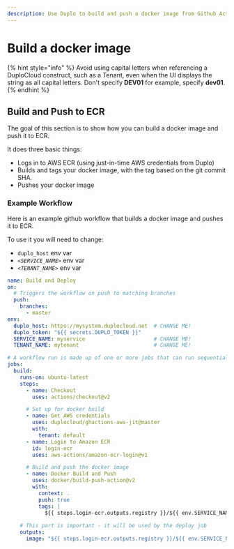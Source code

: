 ```yaml
---
description: Use Duplo to build and push a docker image from Github Actions
---
```


# Build a docker image

{% hint style="info" %}
Avoid using capital letters when referencing a DuploCloud construct, such as a Tenant, even when the UI displays the string as all capital letters. Don't specify **DEV01** for example, specify **dev01**.
{% endhint %}

## Build and Push to ECR

The goal of this section is to show how you can build a docker image and push it to ECR.

It does three basic things:

* Logs in to AWS ECR (using just-in-time AWS credentials from Duplo)
* Builds and tags your docker image, with the tag based on the git commit SHA.
* Pushes your docker image

### Example Workflow

Here is an example github workflow that builds a docker image and pushes it to ECR.

To use it you will need to change:

* `duplo_host` env var
* _`<SERVICE_NAME>`_ env var
* _`<TENANT_NAME>`_ env var

```yaml
name: Build and Deploy
on:
  # Triggers the workflow on push to matching branches
  push:
    branches:
      - master
env:
  duplo_host: https://mysystem.duplocloud.net  # CHANGE ME!
  duplo_token: "${{ secrets.DUPLO_TOKEN }}"
  SERVICE_NAME: myservice                      # CHANGE ME!
  TENANT_NAME: mytenant                        # CHANGE ME!

# A workflow run is made up of one or more jobs that can run sequentially or in parallel
jobs:
  build:
    runs-on: ubuntu-latest
    steps:
      - name: Checkout
        uses: actions/checkout@v2

      # Set up for docker build
      - name: Get AWS credentials
        uses: duplocloud/ghactions-aws-jit@master
        with:
          tenant: default
      - name: Login to Amazon ECR
        id: login-ecr
        uses: aws-actions/amazon-ecr-login@v1

      # Build and push the docker image
      - name: Docker Build and Push
        uses: docker/build-push-action@v2
        with:
          context: .
          push: true
          tags: |
            ${{ steps.login-ecr.outputs.registry }}/${{ env.SERVICE_NAME }}:${{ github.sha }}
            
    # This part is important - it will be used by the deploy job
    outputs:
      image: "${{ steps.login-ecr.outputs.registry }}/${{ env.SERVICE_NAME }}:${{ github.sha }}"
```
